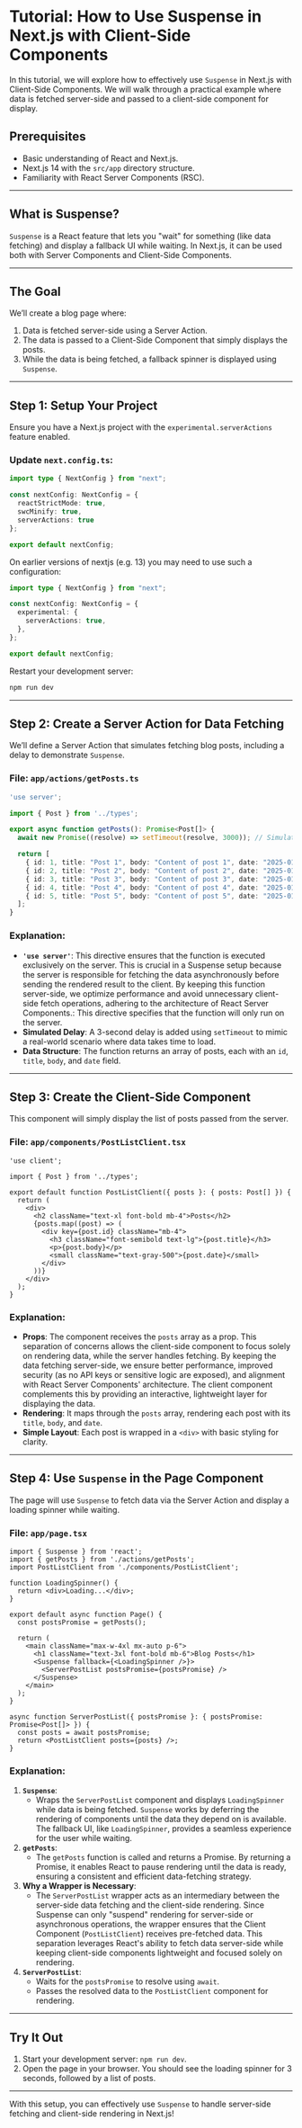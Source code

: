 # Tutorial: How to Use Suspense in Next.js with Client-Side Components

In this tutorial, we will explore how to effectively use `Suspense` in Next.js with Client-Side Components. We will walk through a practical example where data is fetched server-side and passed to a client-side component for display.

## Prerequisites

- Basic understanding of React and Next.js.
- Next.js 14 with the `src/app` directory structure.
- Familiarity with React Server Components (RSC).

---

## What is Suspense?

`Suspense` is a React feature that lets you "wait" for something (like data fetching) and display a fallback UI while waiting. In Next.js, it can be used both with Server Components and Client-Side Components.

---

## The Goal

We’ll create a blog page where:
1. Data is fetched server-side using a Server Action.
2. The data is passed to a Client-Side Component that simply displays the posts.
3. While the data is being fetched, a fallback spinner is displayed using `Suspense`.

---

## Step 1: Setup Your Project
Ensure you have a Next.js project with the `experimental.serverActions` feature enabled.

### Update `next.config.ts`:

```typescript
import type { NextConfig } from "next";

const nextConfig: NextConfig = {
  reactStrictMode: true,
  swcMinify: true,
  serverActions: true
};

export default nextConfig;
```
On earlier versions of nextjs (e.g. 13) you may need to use such a configuration:

```typescript
import type { NextConfig } from "next";

const nextConfig: NextConfig = {
  experimental: {
    serverActions: true,
  },
};

export default nextConfig;
```
Restart your development server:

```bash
npm run dev
```

---

## Step 2: Create a Server Action for Data Fetching

We’ll define a Server Action that simulates fetching blog posts, including a delay to demonstrate `Suspense`.

### File: `app/actions/getPosts.ts`

```typescript
'use server';

import { Post } from '../types';

export async function getPosts(): Promise<Post[]> {
  await new Promise((resolve) => setTimeout(resolve, 3000)); // Simulate delay

  return [
    { id: 1, title: "Post 1", body: "Content of post 1", date: "2025-01-18" },
    { id: 2, title: "Post 2", body: "Content of post 2", date: "2025-01-17" },
    { id: 3, title: "Post 3", body: "Content of post 3", date: "2025-01-16" },
    { id: 4, title: "Post 4", body: "Content of post 4", date: "2025-01-15" },
    { id: 5, title: "Post 5", body: "Content of post 5", date: "2025-01-14" },
  ];
}
```

### Explanation:

- **`'use server'`**: This directive ensures that the function is executed exclusively on the server. This is crucial in a Suspense setup because the server is responsible for fetching the data asynchronously before sending the rendered result to the client. By keeping this function server-side, we optimize performance and avoid unnecessary client-side fetch operations, adhering to the architecture of React Server Components.: This directive specifies that the function will only run on the server.
- **Simulated Delay**: A 3-second delay is added using `setTimeout` to mimic a real-world scenario where data takes time to load.
- **Data Structure**: The function returns an array of posts, each with an `id`, `title`, `body`, and `date` field.

---

## Step 3: Create the Client-Side Component

This component will simply display the list of posts passed from the server.

### File: `app/components/PostListClient.tsx`

```tsx
'use client';

import { Post } from '../types';

export default function PostListClient({ posts }: { posts: Post[] }) {
  return (
    <div>
      <h2 className="text-xl font-bold mb-4">Posts</h2>
      {posts.map((post) => (
        <div key={post.id} className="mb-4">
          <h3 className="font-semibold text-lg">{post.title}</h3>
          <p>{post.body}</p>
          <small className="text-gray-500">{post.date}</small>
        </div>
      ))}
    </div>
  );
}
```

### Explanation:

- **Props**: The component receives the `posts` array as a prop. This separation of concerns allows the client-side component to focus solely on rendering data, while the server handles fetching. By keeping the data fetching server-side, we ensure better performance, improved security (as no API keys or sensitive logic are exposed), and alignment with React Server Components' architecture. The client component complements this by providing an interactive, lightweight layer for displaying the data.
- **Rendering**: It maps through the `posts` array, rendering each post with its `title`, `body`, and `date`.
- **Simple Layout**: Each post is wrapped in a `<div>` with basic styling for clarity.

---

## Step 4: Use `Suspense` in the Page Component

The page will use `Suspense` to fetch data via the Server Action and display a loading spinner while waiting.

### File: `app/page.tsx`

```tsx
import { Suspense } from 'react';
import { getPosts } from './actions/getPosts';
import PostListClient from './components/PostListClient';

function LoadingSpinner() {
  return <div>Loading...</div>;
}

export default async function Page() {
  const postsPromise = getPosts();

  return (
    <main className="max-w-4xl mx-auto p-6">
      <h1 className="text-3xl font-bold mb-6">Blog Posts</h1>
      <Suspense fallback={<LoadingSpinner />}>
        <ServerPostList postsPromise={postsPromise} />
      </Suspense>
    </main>
  );
}

async function ServerPostList({ postsPromise }: { postsPromise: Promise<Post[]> }) {
  const posts = await postsPromise;
  return <PostListClient posts={posts} />;
}
```

### Explanation:

1. **`Suspense`**:
   - Wraps the `ServerPostList` component and displays `LoadingSpinner` while data is being fetched. `Suspense` works by deferring the rendering of components until the data they depend on is available. The fallback UI, like `LoadingSpinner`, provides a seamless experience for the user while waiting.
2. **`getPosts`**:
   - The `getPosts` function is called and returns a Promise. By returning a Promise, it enables React to pause rendering until the data is ready, ensuring a consistent and efficient data-fetching strategy.
3. **Why a Wrapper is Necessary**:
   - The `ServerPostList` wrapper acts as an intermediary between the server-side data fetching and the client-side rendering. Since Suspense can only "suspend" rendering for server-side or asynchronous operations, the wrapper ensures that the Client Component (`PostListClient`) receives pre-fetched data. This separation leverages React's ability to fetch data server-side while keeping client-side components lightweight and focused solely on rendering.
4. **`ServerPostList`**:
   - Waits for the `postsPromise` to resolve using `await`.
   - Passes the resolved data to the `PostListClient` component for rendering.

---

## Try It Out

1. Start your development server: `npm run dev`.
2. Open the page in your browser. You should see the loading spinner for 3 seconds, followed by a list of posts.

---

With this setup, you can effectively use `Suspense` to handle server-side fetching and client-side rendering in Next.js!


